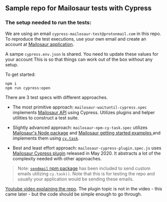 ## Sample repo for Mailosaur tests with Cypress

### The setup needed to run the tests:
We are using an email `cypress-mailosaur-test@protonmail.com` in this repo.
To reproduce the test executions, use your own email and create an account at [Mailosaur application](https://mailosaur.com/app/).

A sampe `cypress.env.json` is shared. You need to update these values for your account
This is so that things can work out of the box without any setup.

To get started:
```
npm i
npm run cypress:open
```

There are 3 test specs with different approaches.

* The most primitive approach: `mailosaur-waituntil-cypress.spec` implements [Mailosaur API](https://docs.mailosaur.com/reference) using Cypress. Utilizes plugins and helper utilities to construct a test suite.

* Slightly advanced approach: `mailosaur-npm-cy-task.spec` utilizes [Mailosaur's Node package](https://www.npmjs.com/package/mailosaur) and [Mailosaur getting started examples ](https://docs.mailosaur.com/docs/development) and implements them using [`cy.task`](https://docs.cypress.io/api/commands/task.html#Syntax).

* Best and least effort approach: `mailosaur-cypress-plugin.spec.js` uses [Mailosaur Cypress plugin](https://github.com/mailosaur/mailosaur-cypress) released in May 2020. It abstracts a lot of the complexity needed with other approaches.

> Note: [`sendmail` npm package](https://www.npmjs.com/package/sendmail) has been included to send custom emails utilizing `cy.task()`. Note that this is for testing the repo and usually your application would be sending these emails.

[Youtube video explaining the repo](https://youtu.be/_76TMg4yfrU). The plugin topic is not in the video - this came later - but the code should be simple enough to go through.

